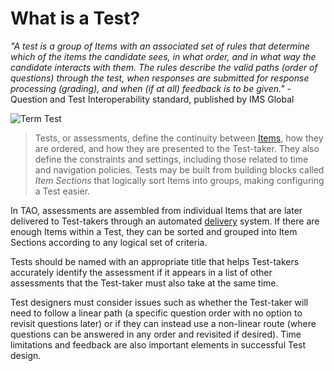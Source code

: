 <!--
    created_at: 2016-12-15
    authors:         
      - Catherine Pease
--> 

# What is a Test?

*"A test is a group of Items with an associated set of rules that determine which of the items the candidate sees, in what order, and in what way the candidate interacts with them. The rules describe the valid paths (order of questions) through the test, when responses are submitted for response processing (grading), and when (if at all) feedback is to be given."* - Question and Test Interoperability standard, published by IMS Global

![Term Test]()

>Tests, or assessments, define the continuity between [Items](../items/what-is-an-item.md), how they are ordered, and how they are presented to the Test-taker. They also define the constraints and settings, including those related to time and navigation policies. Tests may be built from building blocks called *Item Sections* that logically sort Items into groups, making configuring a Test easier.

In TAO, assessments are assembled from individual Items that are later delivered to Test-takers through an automated [delivery](../deliveries/what-is-a-delivery.md) system. If there are enough Items within a Test, they can be sorted and grouped into Item Sections according to any logical set of criteria.

Tests should be named with an appropriate title that helps Test-takers accurately identify the assessment if it appears in a list of other assessments that the Test-taker must also take at the same time. 

Test designers must consider issues such as whether the Test-taker will need to follow a linear path (a specific question order with no option to revisit questions later) or if they can instead use a non-linear route (where questions can be answered in any order and revisited if desired). Time limitations and feedback are also important elements in successful Test design.

